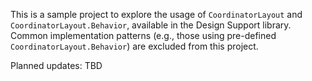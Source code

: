 This is a sample project to explore the usage of `CoordinatorLayout` and `CoordinatorLayout.Behavior`, available in the Design Support library. Common implementation patterns (e.g., those using pre-defined `CoordinatorLayout.Behavior`) are excluded from this project.

Planned updates:
TBD